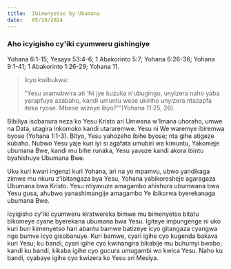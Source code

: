 ```yaml
---
title:  Ibimenyetso by'Ubumana
date:   05/10/2024
---
```


### Aho icyigisho cy'iki cyumweru gishingiye
Yohana 6:1-15; Yesaya 53:4-6; 1 Abakorinto 5:7; Yohana 6:26-36; Yohana 9:1-41; 1 Abakorinto 1:26-29; Yohana 11.

> <p>Icyo kwibukwa:</P> 
> "Yesu aramubwira ati 'Ni jye kuzuka n'ubugingo, unyizera naho yaba yarapfuye azabaho, kandi umuntu wese ukiriho unyizera ntazapfa iteka ryose. Mbese wizeye ibyo?'"(Yohana 11:25, 26).

Bibiliya isobanura neza ko Yesu Kristo ari Umwana w'Imana uhoraho, umwe na Data, utagira inkomoko kandi utararemwe. Yesu ni We waremye ibiremwa byose (Yohana 1:1-3). Bityo, Yesu yahozeho ibihe byose; nta gihe atigeze kubaho. Nubwo Yesu yaje kuri iyi si agafata umubiri wa kimuntu, Yakomeje ubumana Bwe, kandi mu bihe runaka, Yesu yavuze kandi akora ibintu byahishuye Ubumana Bwe.

Uku kuri kwari ingenzi kuri Yohana, ari na yo mpamvu, ubwo yandikaga zimwe mu nkuru z'ibitangaza bya Yesu, Yohana yabikoresheje agaragaza Ubumana bwa Kristo. Yesu ntiyavuze amagambo ahishura ubumwana bwa Yesu gusa, ahubwo yanashimangije amagambo Ye ibikorwa byerekanaga ubumana Bwe.

Icyigisho cy'iki cyumweru kiratwereka bimwe mu bimenyetso bitatu bikomeye cyane byerekana ubumana bwa Yesu. Igiteye impungenge ni uko kuri buri kimenyetso hari abantu bamwe batizeye icyo gitangaza cyangwa ngo bumve icyo gisobanuye. Kuri bamwe, cyari igihe cyo kugenda bakava kuri Yesu; ku bandi, cyari igihe cyo kwinangira bikabije mu buhumyi bwabo; kandi ku bandi, kikaba igihe cyo gucura umugambi wo kwica Yesu. Naho ku bandi, cyabaye igihe cyo kwizera ko Yesu ari Mesiya.
